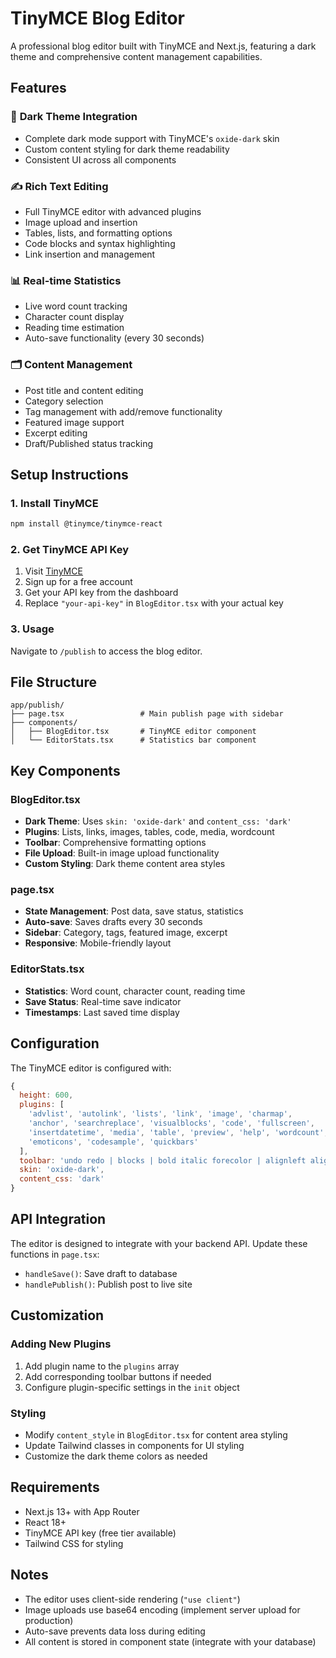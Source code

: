 # TinyMCE Blog Editor

A professional blog editor built with TinyMCE and Next.js, featuring a dark theme and comprehensive content management capabilities.

## Features

### 🎨 **Dark Theme Integration**
- Complete dark mode support with TinyMCE's `oxide-dark` skin
- Custom content styling for dark theme readability
- Consistent UI across all components

### ✍️ **Rich Text Editing**
- Full TinyMCE editor with advanced plugins
- Image upload and insertion
- Tables, lists, and formatting options
- Code blocks and syntax highlighting
- Link insertion and management

### 📊 **Real-time Statistics**
- Live word count tracking
- Character count display
- Reading time estimation
- Auto-save functionality (every 30 seconds)

### 🗂️ **Content Management**
- Post title and content editing
- Category selection
- Tag management with add/remove functionality
- Featured image support
- Excerpt editing
- Draft/Published status tracking

## Setup Instructions

### 1. Install TinyMCE
```bash
npm install @tinymce/tinymce-react
```

### 2. Get TinyMCE API Key
1. Visit [TinyMCE](https://www.tiny.cloud/)
2. Sign up for a free account
3. Get your API key from the dashboard
4. Replace `"your-api-key"` in `BlogEditor.tsx` with your actual key

### 3. Usage
Navigate to `/publish` to access the blog editor.

## File Structure

```
app/publish/
├── page.tsx                 # Main publish page with sidebar
├── components/
│   ├── BlogEditor.tsx       # TinyMCE editor component
│   └── EditorStats.tsx      # Statistics bar component
```

## Key Components

### BlogEditor.tsx
- **Dark Theme**: Uses `skin: 'oxide-dark'` and `content_css: 'dark'`
- **Plugins**: Lists, links, images, tables, code, media, wordcount
- **Toolbar**: Comprehensive formatting options
- **File Upload**: Built-in image upload functionality
- **Custom Styling**: Dark theme content area styles

### page.tsx
- **State Management**: Post data, save status, statistics
- **Auto-save**: Saves drafts every 30 seconds
- **Sidebar**: Category, tags, featured image, excerpt
- **Responsive**: Mobile-friendly layout

### EditorStats.tsx
- **Statistics**: Word count, character count, reading time
- **Save Status**: Real-time save indicator
- **Timestamps**: Last saved time display

## Configuration

The TinyMCE editor is configured with:

```javascript
{
  height: 600,
  plugins: [
    'advlist', 'autolink', 'lists', 'link', 'image', 'charmap', 
    'anchor', 'searchreplace', 'visualblocks', 'code', 'fullscreen',
    'insertdatetime', 'media', 'table', 'preview', 'help', 'wordcount',
    'emoticons', 'codesample', 'quickbars'
  ],
  toolbar: 'undo redo | blocks | bold italic forecolor | alignleft aligncenter alignright alignjustify | bullist numlist outdent indent | removeformat | link image media | table | code | help',
  skin: 'oxide-dark',
  content_css: 'dark'
}
```

## API Integration

The editor is designed to integrate with your backend API. Update these functions in `page.tsx`:

- `handleSave()`: Save draft to database
- `handlePublish()`: Publish post to live site

## Customization

### Adding New Plugins
1. Add plugin name to the `plugins` array
2. Add corresponding toolbar buttons if needed
3. Configure plugin-specific settings in the `init` object

### Styling
- Modify `content_style` in `BlogEditor.tsx` for content area styling
- Update Tailwind classes in components for UI styling
- Customize the dark theme colors as needed

## Requirements

- Next.js 13+ with App Router
- React 18+
- TinyMCE API key (free tier available)
- Tailwind CSS for styling

## Notes

- The editor uses client-side rendering (`"use client"`)
- Image uploads use base64 encoding (implement server upload for production)
- Auto-save prevents data loss during editing
- All content is stored in component state (integrate with your database)